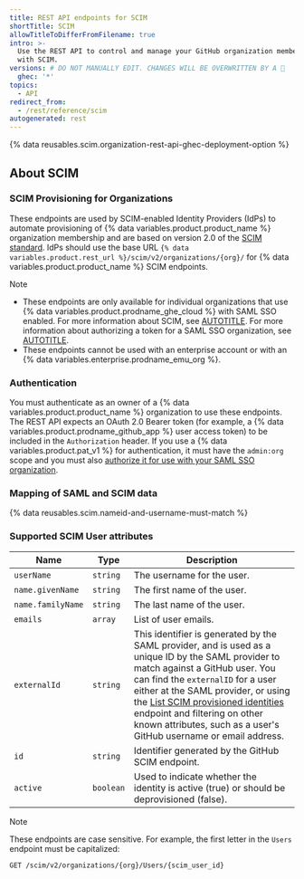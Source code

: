 ```yaml
---
title: REST API endpoints for SCIM
shortTitle: SCIM
allowTitleToDifferFromFilename: true
intro: >-
  Use the REST API to control and manage your GitHub organization members' access
  with SCIM.
versions: # DO NOT MANUALLY EDIT. CHANGES WILL BE OVERWRITTEN BY A 🤖
  ghec: '*'
topics:
  - API
redirect_from:
  - /rest/reference/scim
autogenerated: rest
---
```


{% data reusables.scim.organization-rest-api-ghec-deployment-option %}

## About SCIM

### SCIM Provisioning for Organizations

These endpoints are used by SCIM-enabled Identity Providers (IdPs) to automate provisioning of {% data variables.product.product_name %} organization membership and are based on version 2.0 of the [SCIM standard](http://www.simplecloud.info/). IdPs should use the base URL `{% data variables.product.rest_url %}/scim/v2/organizations/{org}/` for {% data variables.product.product_name %} SCIM endpoints.

> [!NOTE]
> * These endpoints are only available for individual organizations that use {% data variables.product.prodname_ghe_cloud %} with SAML SSO enabled. For more information about SCIM, see [AUTOTITLE](/enterprise-cloud@latest/organizations/managing-saml-single-sign-on-for-your-organization/about-scim-for-organizations). For more information about authorizing a token for a SAML SSO organization, see [AUTOTITLE](/rest/overview/authenticating-to-the-rest-api).
> * These endpoints cannot be used with an enterprise account or with an {% data variables.enterprise.prodname_emu_org %}.

### Authentication

You must authenticate as an owner of a {% data variables.product.product_name %} organization to use these endpoints. The REST API expects an OAuth 2.0 Bearer token (for example, a {% data variables.product.prodname_github_app %} user access token) to be included in the `Authorization` header. If you use a {% data variables.product.pat_v1 %} for authentication, it must have the `admin:org` scope and you must also [authorize it for use with your SAML SSO organization](/authentication/authenticating-with-saml-single-sign-on/authorizing-a-personal-access-token-for-use-with-saml-single-sign-on).

### Mapping of SAML and SCIM data

{% data reusables.scim.nameid-and-username-must-match %}

### Supported SCIM User attributes

Name | Type | Description
-----|------|--------------
`userName`|`string` | The username for the user.
`name.givenName`|`string` | The first name of the user.
`name.familyName`|`string` | The last name of the user.
`emails` | `array` | List of user emails.
`externalId` | `string` | This identifier is generated by the SAML provider, and is used as a unique ID by the SAML provider to match against a GitHub user. You can find the `externalID` for a user either at the SAML provider, or using the [List SCIM provisioned identities](#list-scim-provisioned-identities) endpoint and filtering on other known attributes, such as a user's GitHub username or email address.
`id` | `string` | Identifier generated by the GitHub SCIM endpoint.
`active` | `boolean` | Used to indicate whether the identity is active (true) or should be deprovisioned (false).

> [!NOTE]
> These endpoints are case sensitive. For example, the first letter in the `Users` endpoint must be capitalized:
>
> ```shell
> GET /scim/v2/organizations/{org}/Users/{scim_user_id}
> ```

<!-- Content after this section is automatically generated -->

